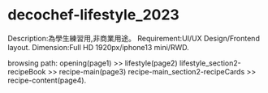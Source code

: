 # decochef-lifestyle_2023
Description:為學生練習用,非商業用途。 
Requirement:UI/UX Design/Frontend layout. 
Dimension:Full HD 1920px/iphone13 mini/RWD.


browsing path:
opening(page1) >> lifestyle(page2)
lifestyle_section2-recipeBook >> recipe-main(page3)
recipe-main_section2-recipeCards >> recipe-content(page4).
